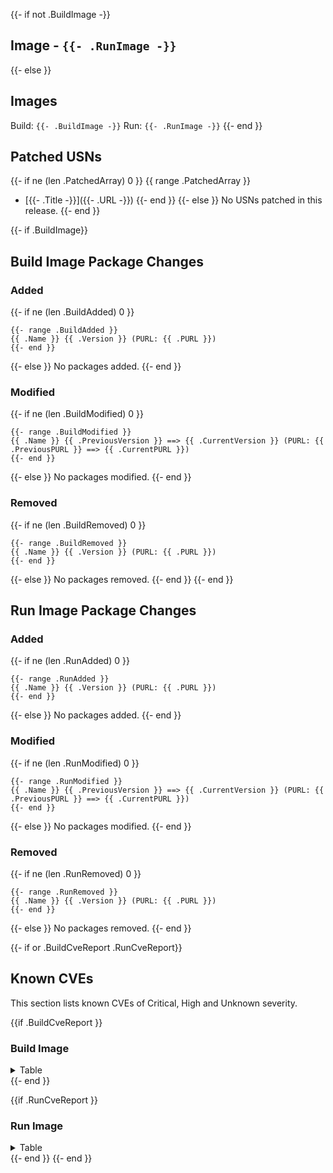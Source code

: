 {{- if not .BuildImage -}}
## Image - `{{- .RunImage -}}`
{{- else }}
## Images
Build: `{{- .BuildImage -}}`
Run: `{{- .RunImage -}}`
{{- end }}

## Patched USNs
{{- if ne (len .PatchedArray) 0 }}
{{ range .PatchedArray }}
- [{{- .Title -}}]({{- .URL -}})
{{- end }}
{{- else }}
No USNs patched in this release.
{{- end }}

{{- if .BuildImage}}

## Build Image Package Changes
### Added
{{- if ne (len .BuildAdded) 0 }}
```
{{- range .BuildAdded }}
{{ .Name }} {{ .Version }} (PURL: {{ .PURL }})
{{- end }}
```
{{- else }}
No packages added.
{{- end }}

### Modified
{{- if ne (len .BuildModified) 0 }}
```
{{- range .BuildModified }}
{{ .Name }} {{ .PreviousVersion }} ==> {{ .CurrentVersion }} (PURL: {{ .PreviousPURL }} ==> {{ .CurrentPURL }})
{{- end }}
```
{{- else }}
No packages modified.
{{- end }}

### Removed
{{- if ne (len .BuildRemoved) 0 }}
```
{{- range .BuildRemoved }}
{{ .Name }} {{ .Version }} (PURL: {{ .PURL }})
{{- end }}
```
{{- else }}
No packages removed.
{{- end }}
{{- end }}

## Run Image Package Changes
### Added
{{- if ne (len .RunAdded) 0 }}
```
{{- range .RunAdded }}
{{ .Name }} {{ .Version }} (PURL: {{ .PURL }})
{{- end }}
```
{{- else }}
No packages added.
{{- end }}

### Modified
{{- if ne (len .RunModified) 0 }}
```
{{- range .RunModified }}
{{ .Name }} {{ .PreviousVersion }} ==> {{ .CurrentVersion }} (PURL: {{ .PreviousPURL }} ==> {{ .CurrentPURL }})
{{- end }}
```
{{- else }}
No packages modified.
{{- end }}

### Removed
{{- if ne (len .RunRemoved) 0 }}
```
{{- range .RunRemoved }}
{{ .Name }} {{ .Version }} (PURL: {{ .PURL }})
{{- end }}
```
{{- else }}
No packages removed.
{{- end }}

{{- if or .BuildCveReport .RunCveReport}}
## Known CVEs
This section lists known CVEs of Critical, High and Unknown severity.

{{if .BuildCveReport }}
### Build Image
<details>
<summary>Table</summary>
{{.BuildCveReport}}
</details>
{{- end }}

{{if .RunCveReport }}
### Run Image
<details>
<summary>Table</summary>
{{.RunCveReport}}
</details>
{{- end }}
{{- end }}
